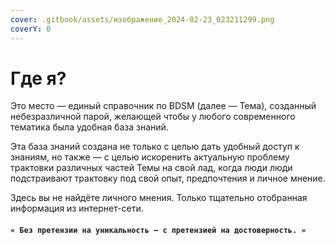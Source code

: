 ```yaml
---
cover: .gitbook/assets/изображение_2024-02-23_023211299.png
coverY: 0
---
```


# Где я?

Это место — единый справочник по BDSM (далее — Тема), созданный небезразличной парой, желающей чтобы у любого современного тематика была удобная база знаний.

Эта база знаний создана не только с целью дать удобный доступ к знаниям, но также — с целью искоренить актуальную проблему трактовки различных частей Темы на свой лад, когда люди люди подстраивают трактовку под свой опыт, предпочтения и личное мнение.

Здесь вы не найдёте личного мнения. Только тщательно отобранная информация из интернет-сети.

#### &#x20;`« Без претензии на уникальность — с претензией на достоверность. »`&#x20;

